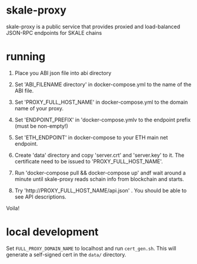 # skale-proxy

skale-proxy is a public service that provides proxied and load-balanced JSON-RPC endpoints for SKALE chains 


# running


1. Place you ABI json file into abi directory

2. Set 'ABI_FILENAME directory' in docker-compose.yml to the name of the ABI file.
      
3. Set 'PROXY_FULL_HOST_NAME' in docker-compose.yml to the domain name of your proxy.

4. Set 'ENDPOINT_PREFIX' in 'docker-compose.ymlv to the endpoint prefix (must be non-empty!)

5. Set 'ETH_ENDPOINT' in docker-compose to your ETH main net endpoint.

6. Create 'data' directory and copy 'server.crt' and 'server.key' to it. 
   The certificate need to be issued to 'PROXY_FULL_HOST_NAME'.

  
7. Run 'docker-compose pull && docker-compose up'  andf wait around a minute until skale-proxy reads schain info from blockchain and starts.

8.  Try 'http://PROXY_FULL_HOST_NAME/api.json' . You should be able to see API descriptions. 

 Voila!

# local development

Set `FULL_PROXY_DOMAIN_NAME` to localhost and run `cert_gen.sh`. This will generate a self-signed cert in the `data/` directory.

